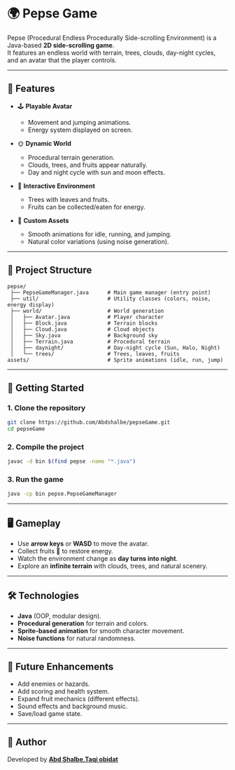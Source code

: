 # 🌍 Pepse Game

Pepse (Procedural Endless Procedurally Side-scrolling Environment) is a Java-based **2D side-scrolling game**.  
It features an endless world with terrain, trees, clouds, day-night cycles, and an avatar that the player controls.

---

## 📌 Features
- 🕹️ **Playable Avatar**  
  - Movement and jumping animations.  
  - Energy system displayed on screen.  

- 🌞 **Dynamic World**  
  - Procedural terrain generation.  
  - Clouds, trees, and fruits appear naturally.  
  - Day and night cycle with sun and moon effects.  

- 🌱 **Interactive Environment**  
  - Trees with leaves and fruits.  
  - Fruits can be collected/eaten for energy.  

- 🎨 **Custom Assets**  
  - Smooth animations for idle, running, and jumping.  
  - Natural color variations (using noise generation).  

---

## 📂 Project Structure
```
pepse/
 ├── PepseGameManager.java      # Main game manager (entry point)
 ├── util/                      # Utility classes (colors, noise, energy display)
 ├── world/                     # World generation
 │   ├── Avatar.java            # Player character
 │   ├── Block.java             # Terrain blocks
 │   ├── Cloud.java             # Cloud objects
 │   ├── Sky.java               # Background sky
 │   ├── Terrain.java           # Procedural terrain
 │   ├── daynight/              # Day-night cycle (Sun, Halo, Night)
 │   └── trees/                 # Trees, leaves, fruits
assets/                         # Sprite animations (idle, run, jump)
```

---

## 🚀 Getting Started

### 1. Clone the repository
```bash
git clone https://github.com/Abdshalbe/pepseGame.git
cd pepseGame
```

### 2. Compile the project
```bash
javac -d bin $(find pepse -name "*.java")
```

### 3. Run the game
```bash
java -cp bin pepse.PepseGameManager
```

---

## 🖥️ Gameplay
- Use **arrow keys** or **WASD** to move the avatar.  
- Collect fruits 🍎 to restore energy.  
- Watch the environment change as **day turns into night**.  
- Explore an **infinite terrain** with clouds, trees, and natural scenery.  

---

## 🛠️ Technologies
- **Java** (OOP, modular design).  
- **Procedural generation** for terrain and colors.  
- **Sprite-based animation** for smooth character movement.  
- **Noise functions** for natural randomness.  

---

## 📖 Future Enhancements
- Add enemies or hazards.  
- Add scoring and health system.  
- Expand fruit mechanics (different effects).  
- Sound effects and background music.  
- Save/load game state.  

---

## 👤 Author
Developed by **[Abd Shalbe,Taqi obidat](https://github.com/Abdshalbe,https://github.com/Taqi2002)**  

